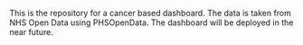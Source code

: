 This is the repository for a cancer based dashboard. The data is taken from NHS Open Data using PHSOpenData. The dashboard will be deployed in the near future.
